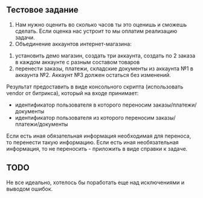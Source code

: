 ## Тестовое задание

1. Нам нужно оценить во сколько часов ты это оценишь и сможешь сделать. Если оценка нас устроит то мы оплатим реализацию задачи.  
2. Объединение аккаунтов интернет-магазина:  

1) установить демо магазин, создать три аккаунта, создать по 2 заказа в каждом аккаунте с разным составом товаров  
2) перенести заказы, платежи, складские документы из аккаунта №1 в аккаунта №2. Аккаунт №3 должен остаться без изменений.  

Результат предоставить в виде консольного скрипта (использовать vendor от битрикса), который на входе принимает:  
- идентификатор пользователя в которого переносим заказы/платежи/документы  
- идентификатор пользователя из которого переносим заказы/платежи/документы  

Если есть иная обязательная информация необходимая для переноса, то перенести такую информацию. Если есть иная необязательная информация, то не переносить - приложить в виде справки к задаче.  

## TODO
Не все идеально, хотелось бы поработать еще над исключениями и выводом ошибок.